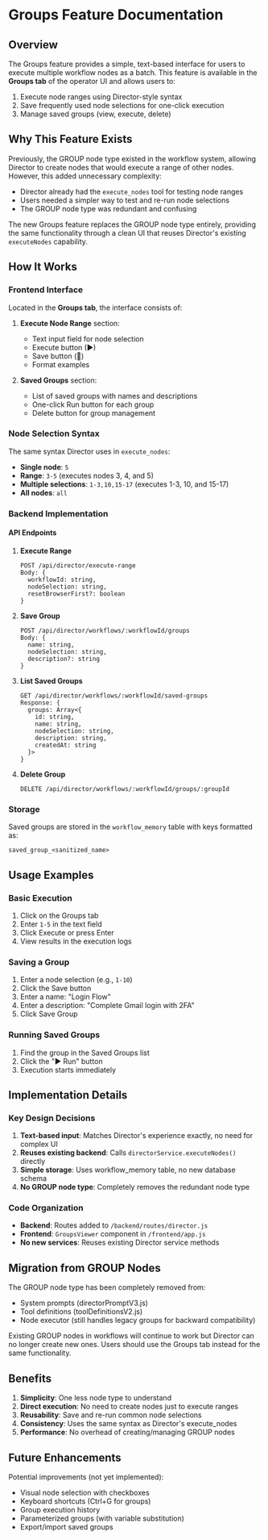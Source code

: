 # Groups Feature Documentation

## Overview

The Groups feature provides a simple, text-based interface for users to execute multiple workflow nodes as a batch. This feature is available in the **Groups tab** of the operator UI and allows users to:

1. Execute node ranges using Director-style syntax
2. Save frequently used node selections for one-click execution
3. Manage saved groups (view, execute, delete)

## Why This Feature Exists

Previously, the GROUP node type existed in the workflow system, allowing Director to create nodes that would execute a range of other nodes. However, this added unnecessary complexity:

- Director already had the `execute_nodes` tool for testing node ranges
- Users needed a simpler way to test and re-run node selections
- The GROUP node type was redundant and confusing

The new Groups feature replaces the GROUP node type entirely, providing the same functionality through a clean UI that reuses Director's existing `executeNodes` capability.

## How It Works

### Frontend Interface

Located in the **Groups tab**, the interface consists of:

1. **Execute Node Range** section:
   - Text input field for node selection
   - Execute button (▶)
   - Save button (💾)
   - Format examples

2. **Saved Groups** section:
   - List of saved groups with names and descriptions
   - One-click Run button for each group
   - Delete button for group management

### Node Selection Syntax

The same syntax Director uses in `execute_nodes`:

- **Single node**: `5`
- **Range**: `3-5` (executes nodes 3, 4, and 5)
- **Multiple selections**: `1-3,10,15-17` (executes 1-3, 10, and 15-17)
- **All nodes**: `all`

### Backend Implementation

#### API Endpoints

1. **Execute Range**
   ```
   POST /api/director/execute-range
   Body: {
     workflowId: string,
     nodeSelection: string,
     resetBrowserFirst?: boolean
   }
   ```

2. **Save Group**
   ```
   POST /api/director/workflows/:workflowId/groups
   Body: {
     name: string,
     nodeSelection: string,
     description?: string
   }
   ```

3. **List Saved Groups**
   ```
   GET /api/director/workflows/:workflowId/saved-groups
   Response: {
     groups: Array<{
       id: string,
       name: string,
       nodeSelection: string,
       description: string,
       createdAt: string
     }>
   }
   ```

4. **Delete Group**
   ```
   DELETE /api/director/workflows/:workflowId/groups/:groupId
   ```

### Storage

Saved groups are stored in the `workflow_memory` table with keys formatted as:
```
saved_group_<sanitized_name>
```

## Usage Examples

### Basic Execution

1. Click on the Groups tab
2. Enter `1-5` in the text field
3. Click Execute or press Enter
4. View results in the execution logs

### Saving a Group

1. Enter a node selection (e.g., `1-10`)
2. Click the Save button
3. Enter a name: "Login Flow"
4. Enter a description: "Complete Gmail login with 2FA"
5. Click Save Group

### Running Saved Groups

1. Find the group in the Saved Groups list
2. Click the "▶ Run" button
3. Execution starts immediately

## Implementation Details

### Key Design Decisions

1. **Text-based input**: Matches Director's experience exactly, no need for complex UI
2. **Reuses existing backend**: Calls `directorService.executeNodes()` directly
3. **Simple storage**: Uses workflow_memory table, no new database schema
4. **No GROUP node type**: Completely removes the redundant node type

### Code Organization

- **Backend**: Routes added to `/backend/routes/director.js`
- **Frontend**: `GroupsViewer` component in `/frontend/app.js`
- **No new services**: Reuses existing Director service methods

## Migration from GROUP Nodes

The GROUP node type has been completely removed from:
- System prompts (directorPromptV3.js)
- Tool definitions (toolDefinitionsV2.js)
- Node executor (still handles legacy groups for backward compatibility)

Existing GROUP nodes in workflows will continue to work but Director can no longer create new ones. Users should use the Groups tab instead for the same functionality.

## Benefits

1. **Simplicity**: One less node type to understand
2. **Direct execution**: No need to create nodes just to execute ranges
3. **Reusability**: Save and re-run common node selections
4. **Consistency**: Uses the same syntax as Director's execute_nodes
5. **Performance**: No overhead of creating/managing GROUP nodes

## Future Enhancements

Potential improvements (not yet implemented):
- Visual node selection with checkboxes
- Keyboard shortcuts (Ctrl+G for groups)
- Group execution history
- Parameterized groups (with variable substitution)
- Export/import saved groups